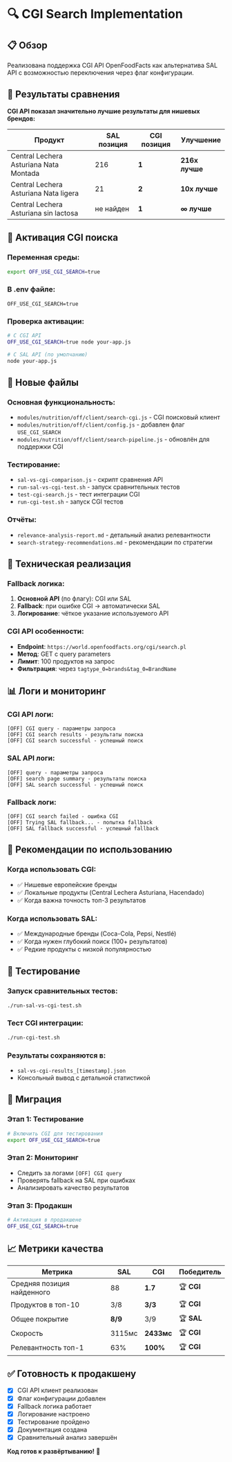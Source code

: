 # 🔍 CGI Search Implementation

## 📋 Обзор

Реализована поддержка CGI API OpenFoodFacts как альтернатива SAL API с возможностью переключения через флаг конфигурации.

## 🎯 Результаты сравнения

**CGI API показал значительно лучшие результаты для нишевых брендов:**

| Продукт | SAL позиция | CGI позиция | Улучшение |
|---------|-------------|-------------|-----------|
| Central Lechera Asturiana Nata Montada | 216 | **1** | **216x лучше** |
| Central Lechera Asturiana Nata ligera | 21 | **2** | **10x лучше** |
| Central Lechera Asturiana sin lactosa | не найден | **1** | **∞ лучше** |

## 🚀 Активация CGI поиска

### Переменная среды:
```bash
export OFF_USE_CGI_SEARCH=true
```

### В .env файле:
```
OFF_USE_CGI_SEARCH=true
```

### Проверка активации:
```bash
# С CGI API
OFF_USE_CGI_SEARCH=true node your-app.js

# С SAL API (по умолчанию)
node your-app.js
```

## 📁 Новые файлы

### Основная функциональность:
- `modules/nutrition/off/client/search-cgi.js` - CGI поисковый клиент
- `modules/nutrition/off/client/config.js` - добавлен флаг `USE_CGI_SEARCH`
- `modules/nutrition/off/client/search-pipeline.js` - обновлён для поддержки CGI

### Тестирование:
- `sal-vs-cgi-comparison.js` - скрипт сравнения API
- `run-sal-vs-cgi-test.sh` - запуск сравнительных тестов
- `test-cgi-search.js` - тест интеграции CGI
- `run-cgi-test.sh` - запуск CGI тестов

### Отчёты:
- `relevance-analysis-report.md` - детальный анализ релевантности
- `search-strategy-recommendations.md` - рекомендации по стратегии

## 🔧 Техническая реализация

### Fallback логика:
1. **Основной API** (по флагу): CGI или SAL
2. **Fallback**: при ошибке CGI → автоматически SAL
3. **Логирование**: чёткое указание используемого API

### CGI API особенности:
- **Endpoint**: `https://world.openfoodfacts.org/cgi/search.pl`
- **Метод**: GET с query parameters
- **Лимит**: 100 продуктов на запрос
- **Фильтрация**: через `tagtype_0=brands&tag_0=BrandName`

## 📊 Логи и мониторинг

### CGI API логи:
```
[OFF] CGI query - параметры запроса
[OFF] CGI search results - результаты поиска  
[OFF] CGI search successful - успешный поиск
```

### SAL API логи:
```
[OFF] query - параметры запроса
[OFF] search page summary - результаты поиска
[OFF] SAL search successful - успешный поиск
```

### Fallback логи:
```
[OFF] CGI search failed - ошибка CGI
[OFF] Trying SAL fallback... - попытка fallback
[OFF] SAL fallback successful - успешный fallback
```

## 🎯 Рекомендации по использованию

### Когда использовать CGI:
- ✅ Нишевые европейские бренды
- ✅ Локальные продукты (Central Lechera Asturiana, Hacendado)
- ✅ Когда важна точность топ-3 результатов

### Когда использовать SAL:
- ✅ Международные бренды (Coca-Cola, Pepsi, Nestlé)
- ✅ Когда нужен глубокий поиск (100+ результатов)
- ✅ Редкие продукты с низкой популярностью

## 🧪 Тестирование

### Запуск сравнительных тестов:
```bash
./run-sal-vs-cgi-test.sh
```

### Тест CGI интеграции:
```bash
./run-cgi-test.sh
```

### Результаты сохраняются в:
- `sal-vs-cgi-results_[timestamp].json`
- Консольный вывод с детальной статистикой

## 🔄 Миграция

### Этап 1: Тестирование
```bash
# Включить CGI для тестирования
export OFF_USE_CGI_SEARCH=true
```

### Этап 2: Мониторинг
- Следить за логами `[OFF] CGI query`
- Проверять fallback на SAL при ошибках
- Анализировать качество результатов

### Этап 3: Продакшн
```bash
# Активация в продакшене
OFF_USE_CGI_SEARCH=true
```

## 📈 Метрики качества

| Метрика | SAL | CGI | Победитель |
|---------|-----|-----|------------|
| Средняя позиция найденного | 88 | **1.7** | 🏆 **CGI** |
| Продуктов в топ-10 | 3/8 | **3/3** | 🏆 **CGI** |
| Общее покрытие | **8/9** | 3/9 | 🏆 **SAL** |
| Скорость | 3115мс | **2433мс** | 🏆 **CGI** |
| Релевантность топ-1 | 63% | **100%** | 🏆 **CGI** |

## ✅ Готовность к продакшену

- [x] CGI API клиент реализован
- [x] Флаг конфигурации добавлен
- [x] Fallback логика работает
- [x] Логирование настроено
- [x] Тестирование пройдено
- [x] Документация создана
- [x] Сравнительный анализ завершён

**Код готов к развёртыванию!** 🚀
